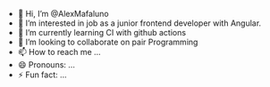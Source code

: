 - 👋 Hi, I’m @AlexMafaluno
- 👀 I’m interested in job as a junior frontend developer with Angular.
- 🌱 I’m currently learning CI with github actions
- 💞️ I’m looking to collaborate on pair Programming
- 📫 How to reach me ...
- 😄 Pronouns: ...
- ⚡ Fun fact: ...

<!---
AlexMafaluno/AlexMafaluno is a ✨ special ✨ repository because its `README.md` (this file) appears on your GitHub profile.
You can click the Preview link to take a look at your changes.
--->
